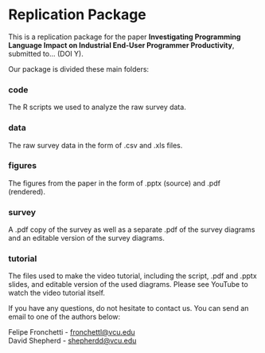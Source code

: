# Replication Package

This is a replication package for the paper **Investigating Programming Language Impact on Industrial End-User Programmer Productivity**, submitted to... (DOI Y).

Our package is divided these main folders:

### code
The R scripts we used to analyze the raw survey data. 

### data
The raw survey data in the form of .csv and .xls files.

### figures
The figures from the paper in the form of .pptx (source) and .pdf (rendered). 

### survey
A .pdf copy of the survey as well as a separate .pdf of the survey diagrams and an editable version of the survey diagrams.

### tutorial
The files used to make the video tutorial, including the script, .pdf and .pptx slides, and editable version of the used diagrams. Please see YouTube to watch the video tutorial itself.  

If you have any questions, do not hesitate to contact us. You can send an email to one of the authors below:   <br>

Felipe Fronchetti - fronchettl@vcu.edu <br>
David Shepherd - shepherdd@vcu.edu
